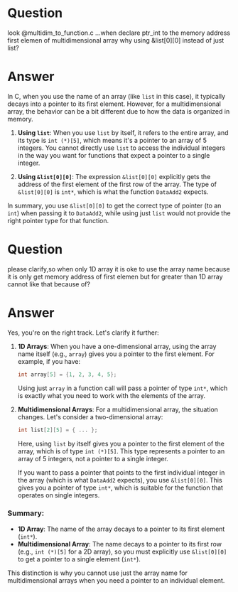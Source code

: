 # Question

look @multidim_to_function.c ...when declare ptr_int to the memory address first elemen of multidimensional array why using &list[0][0] instead of just list?

# Answer

In C, when you use the name of an array (like `list` in this case), it typically decays into a pointer to its first element. However, for a multidimensional array, the behavior can be a bit different due to how the data is organized in memory.

1. **Using `list`**: When you use `list` by itself, it refers to the entire array, and its type is `int (*)[5]`, which means it's a pointer to an array of 5 integers. You cannot directly use `list` to access the individual integers in the way you want for functions that expect a pointer to a single integer.

2. **Using `&list[0][0]`**: The expression `&list[0][0]` explicitly gets the address of the first element of the first row of the array. The type of `&list[0][0]` is `int*`, which is what the function `DataAdd2` expects.

In summary, you use `&list[0][0]` to get the correct type of pointer (to an `int`) when passing it to `DataAdd2`, while using just `list` would not provide the right pointer type for that function.

# Question

please clarify,so when only 1D array it is oke to use the array name because it is only get memory address of first elemen but for greater than 1D array cannot like that because of?

# Answer

Yes, you're on the right track. Let's clarify it further:

1. **1D Arrays**: When you have a one-dimensional array, using the array name itself (e.g., `array`) gives you a pointer to the first element. For example, if you have:

   ```c
   int array[5] = {1, 2, 3, 4, 5};
   ```

   Using just `array` in a function call will pass a pointer of type `int*`, which is exactly what you need to work with the elements of the array.

2. **Multidimensional Arrays**: For a multidimensional array, the situation changes. Let's consider a two-dimensional array:

   ```c
   int list[2][5] = { ... };
   ```

   Here, using `list` by itself gives you a pointer to the first element of the array, which is of type `int (*)[5]`. This type represents a pointer to an array of 5 integers, not a pointer to a single integer.

   If you want to pass a pointer that points to the first individual integer in the array (which is what `DataAdd2` expects), you use `&list[0][0]`. This gives you a pointer of type `int*`, which is suitable for the function that operates on single integers.

### Summary:

- **1D Array**: The name of the array decays to a pointer to its first element (`int*`).
- **Multidimensional Array**: The name decays to a pointer to its first row (e.g., `int (*)[5]` for a 2D array), so you must explicitly use `&list[0][0]` to get a pointer to a single element (`int*`).

This distinction is why you cannot use just the array name for multidimensional arrays when you need a pointer to an individual element.
